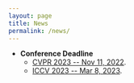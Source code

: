 ```yaml
---
layout: page
title: News
permalink: /news/
---
```

* **Conference Deadline**
  * [CVPR 2023 -- Nov 11, 2022](https://cvpr.thecvf.com/Conferences/2023/Dates).
  * [ICCV 2023 -- Mar 8, 2023](https://iccv2023.thecvf.com/submission.timeline-36800-2-12-8.php).

